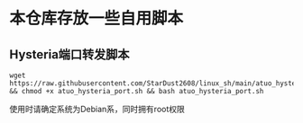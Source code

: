 # 本仓库存放一些自用脚本
## Hysteria端口转发脚本
```
wget https://raw.githubusercontent.com/StarDust2608/linux_sh/main/atuo_hysteria_port.sh && chmod +x atuo_hysteria_port.sh && bash atuo_hysteria_port.sh
```
使用时请确定系统为Debian系，同时拥有root权限
